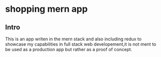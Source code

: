 # shopping mern app

## Intro

This is an app writen in the mern stack and also including redux to showcase my capabilities in full stack web developement,it is not ment to be used as a production app but rather as a proof of concept.



